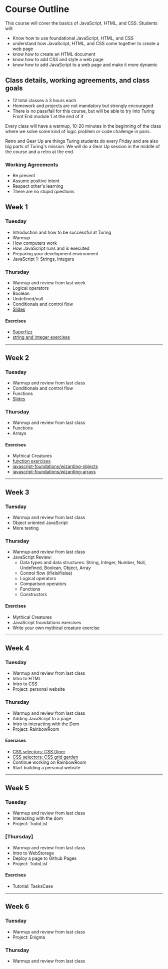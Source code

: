 # Course Outline

This course will cover the basics of JavaScript, HTML, and CSS. Students will: 

* Know how to use foundational JavaScript, HTML, and CSS
* understand how JavaScript, HTML, and CSS come together to create a web page
* know how to create an HTML document
* know how to add CSS and style a web page
* know how to add JavaScript to a web page and make it more dynamic  

## Class details, working agreements, and class goals

* 12 total classes à 3 hours each
* Homework and projects are not mandatory but strongly encouraged
* There is no pass/fail for this course, but will be able to try into Turing Front End module 1 at the end of it

Every class will have a warmup, 10-20 minutes in the beginning of the class where we solve some kind of logic problem or code challenge in pairs.

Retro and Gear Up are things Turing students do every Friday and are also big parts of Turing's mission. We will do a Gear Up session in the middle of the course and a retro at the end.

### Working Agreements

* Be present
* Assume positive intent
* Respect other's learning
* There are no stupid questions

## Week 1

### Tuesday

* Introduction and how to be successful at Turing
* Warmup
* How computers work
* How JavaScript runs and is executed 
* Preparing your development environment
* JavaScript 1: Strings, Integers

### Thursday

* Warmup and review from last week
* Logical operators
* Boolean
* Undefined/null
* Conditionals and control flow
* [Slides](https://docs.google.com/presentation/d/1VtwM9YMaoCH8oS9Y-7BdJOTc836odeeKkf6MoCtFLbk/edit?usp=sharing)

#### Exercises

* [Superfizz](https://gist.github.com/applegrain/dedf53076576bbe7335ea2b359968dc7)
* [string and integer exercises](https://s3.amazonaws.com/TrainingNerd/JavaScriptForBeginners/exercises/variables.html)

---

## Week 2

### Tuesday

* Warmup and review from last class
* Conditionals and control flow
* Functions
* [Slides](https://docs.google.com/presentation/d/1Hg6N2c2bpo5r4jOyI0fqr0QPglt9FdDtfLSPBXh76hE/edit?usp=sharing)

### Thursday

* Warmup and review from last class
* Functions
* Arrays

#### Exercises

* Mythical Creatures
* [function exercises](https://gist.github.com/applegrain/063391d11804f688890afe618a358428)
* [javascript-foundations/wizarding-objects](https://github.com/turingschool-examples/javascript-foundations/tree/master/wizarding-objects)
* [javascript-foundations/wizarding-arrays](https://github.com/turingschool-examples/javascript-foundations/tree/master/wizarding-arrays)

---

## Week 3

### Tuesday

* Warmup and review from last class
* Object oriented JavaScript
* More testing

### Thursday

* Warmup and review from last class
* JavaScript Review:
  * Data types and data structures: String, Integer, Number, Null, Undefined, Boolean, Object, Array
  * Control flow (if/elsif/else)
  * Logical operators
  * Comparison operators
  * Functions
  * Constructors

#### Exercises

* Mythical Creatures
* JavaScript foundations exercises
* Write your own mythical creature exercise

---

## Week 4

### Tuesday

* Warmup and review from last class
* Intro to HTML
* Intro to CSS
* Project: personal website

### Thursday

* Warmup and review from last class
* Adding JavaScript to a page
* Intro to interacting with the Dom
* Project: RainbowRoom

#### Exercises

* [CSS selectors: CSS Diner](https://flukeout.github.io/)
* [CSS selectors: CSS grid garden](http://cssgridgarden.com/)
* Continue working on RainbowRoom
* Start building a personal website

---

## Week 5

### Tuesday

* Warmup and review from last class
* Interacting with the dom
* Project: TodoList

### [Thursday]

* Warmup and review from last class
* Intro to WebStorage
* Deploy a page to Github Pages
* Project: TodoList

#### Exercises

* Tutorial: TasksCase

---

## Week 6

### Tuesday

* Warmup and review from last class
* Project: Enigma

### Thursday

* Warmup and review from last class


